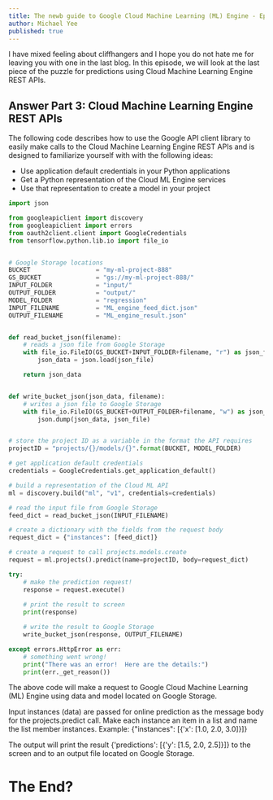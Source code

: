 ```yaml
---
title: The newb guide to Google Cloud Machine Learning (ML) Engine - Episode Two
author: Michael Yee
published: true
---
```


I have mixed feeling about cliffhangers and I hope you do not hate me for leaving you with one in the last blog.  In this episode, we will look at the last piece of the puzzle for predictions using Cloud Machine Learning Engine REST APIs.

## Answer Part 3:  Cloud Machine Learning Engine REST APIs

The following code describes how to use the Google API client library to easily make calls to the Cloud Machine Learning Engine REST APIs and is designed to familiarize yourself with with the following ideas:

- Use application default credentials in your Python applications
- Get a Python representation of the Cloud ML Engine services
- Use that representation to create a model in your project

```python
import json

from googleapiclient import discovery
from googleapiclient import errors
from oauth2client.client import GoogleCredentials
from tensorflow.python.lib.io import file_io


# Google Storage locations
BUCKET                  = "my-ml-project-888"
GS_BUCKET               = "gs://my-ml-project-888/"
INPUT_FOLDER            = "input/"
OUTPUT_FOLDER           = "output/"
MODEL_FOLDER            = "regression"
INPUT_FILENAME          = "ML_engine_feed_dict.json"
OUTPUT_FILENAME         = "ML_engine_result.json"


def read_bucket_json(filename):
    # reads a json file from Google Storage
    with file_io.FileIO(GS_BUCKET+INPUT_FOLDER+filename, "r") as json_file:
        json_data = json.load(json_file)

    return json_data


def write_bucket_json(json_data, filename):
    # writes a json file to Google Storage
    with file_io.FileIO(GS_BUCKET+OUTPUT_FOLDER+filename, "w") as json_file:
        json.dump(json_data, json_file)


# store the project ID as a variable in the format the API requires
projectID = "projects/{}/models/{}".format(BUCKET, MODEL_FOLDER)

# get application default credentials
credentials = GoogleCredentials.get_application_default()

# build a representation of the Cloud ML API
ml = discovery.build("ml", "v1", credentials=credentials)

# read the input file from Google Storage
feed_dict = read_bucket_json(INPUT_FILENAME)

# create a dictionary with the fields from the request body
request_dict = {"instances": [feed_dict]}

# create a request to call projects.models.create
request = ml.projects().predict(name=projectID, body=request_dict)

try:
    # make the prediction request!
    response = request.execute()
    
    # print the result to screen
    print(response)

    # write the result to Google Storage
    write_bucket_json(response, OUTPUT_FILENAME)

except errors.HttpError as err:
    # something went wrong!
    print("There was an error!  Here are the details:")
    print(err._get_reason())

```

The above code will make a request to Google Cloud Machine Learning (ML) Engine using data and model located on Google Storage.  

Input instances (data) are passed for online prediction as the message body for the projects.predict call. Make each instance an item in a list and name the list member instances.  Example: {"instances": [{'x': [1.0, 2.0, 3.0]}]}

The output will print the result {'predictions': [{'y': [1.5, 2.0, 2.5]}]} to the screen and to an output file located on Google Storage.  

# The End?